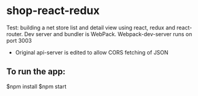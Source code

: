 # shop-react-redux
Test: building a net store list and detail view using react, redux and react-router.
Dev server and bundler is WebPack. 
Webpack-dev-server runs on port 3003

* Original api-server is edited to allow CORS fetching of JSON


## To run the app:
$npm install
$npm start
